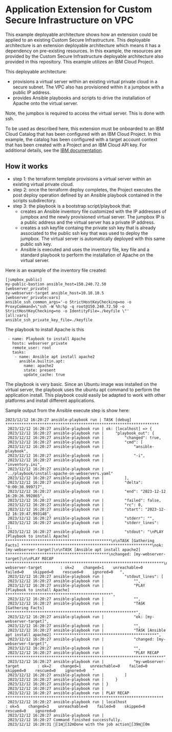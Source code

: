 # Application Extension for Custom Secure Infrastructure on VPC

This example deployable architecture shows how an extension could be applied to an existing Custom Secure Infrastructure.  This 
deployable architecture is an extension deployable architecture which means it has a dependency on pre-existing resources.  In 
this example, the resources are provided by the Custom Secure Infrastructure deployable architecture also provided in this 
repository.  This example utilizes an IBM Cloud Project.

This deployable architecture:
- provisions a virtual server within an existing virtual private cloud in a secure subnet.  The VPC also has provisioned within it a jumpbox with a public IP address.
- provides Ansible playbooks and scripts to drive the installation of Apache onto the virtual server.

Note, the jumpbox is required to access the virtual server.  This is done with ssh.

To be used as described here, this extension must be onboarded to an IBM Cloud Catalog that has been configured with an IBM Cloud Project.  In 
this example, the catalog has been configured with a target account context that has been created with a Project and an IBM Cloud API key.  For 
additional details, see the [IBM documentation](https://cloud.ibm.com/docs/account?topic=account-catalog-cross-validation#target-project-id).

## How it works

- step 1: the terraform template provisions a virtual server within an existing virtual private cloud.
- step 2: once the terraform deploy completes, the Project executes the post deploy operation defined by an Ansible playbook contained in the scripts subdirectory.
- step 3: the playbook is a bootstrap script/playbook that:
    - creates an Ansible inventory file customized with the IP addresses of jumpbox and the newly provisioned virtual server.  The jumpbox IP is a public address and the virtual server has a private IP address.
    - creates a ssh keyfile containg the private ssh key that is already associated to the public ssh key that was used to deploy the jumpbox.  The virtual server is automatically deployed with this same public ssh key.
    - Ansible is executed and uses the inventory file, key file and a standard playbook to perform the installation of Apache on the virtual server.

Here is an example of the inventory file created:

```
[jumpbox_public]
my-public-bastion ansible_host=150.240.72.50
[webserver_private]
my-webserver-target ansible_host=10.10.10.5
[webserver_private:vars]
ansible_ssh_common_args='-o StrictHostKeyChecking=no -o ProxyCommand=\"ssh -W %h:%p -q root@150.240.72.50 -o StrictHostKeyChecking=no -o IdentityFile=./keyfile \"'
[all:vars]
ansible_ssh_private_key_file=./keyfile 
```

The playbook to install Apache is this 

```
 - name: Playbook to install Apache
   hosts: webserver_private
   remote_user: root
   tasks:
    - name: Ansible apt install apache2
      ansible.builtin.apt:
        name: apache2
        state: present
        update_cache: true
```

The playbook is very basic.  Since an Ubuntu image was installed on the virtual server, the playbook uses the ubuntu apt command to perform the application install.  This playbook could easily be adapted to work with other platforms and install different applications.

Sample output from the Ansible execute step is show here:

```
2023/12/12 16:20:27 ansible-playbook run | TASK [debug] *******************************************************************
 2023/12/12 16:20:27 ansible-playbook run | ok: [localhost] => {
 2023/12/12 16:20:27 ansible-playbook run |     "playbook_out": {
 2023/12/12 16:20:27 ansible-playbook run |         "changed": true,
 2023/12/12 16:20:27 ansible-playbook run |         "cmd": [
 2023/12/12 16:20:27 ansible-playbook run |             "ansible-playbook",
 2023/12/12 16:20:27 ansible-playbook run |             "-i",
 2023/12/12 16:20:27 ansible-playbook run |             "inventory.ini",
 2023/12/12 16:20:27 ansible-playbook run |             "../playbook/install-apache-on-webservers.yaml"
 2023/12/12 16:20:27 ansible-playbook run |         ],
 2023/12/12 16:20:27 ansible-playbook run |         "delta": "0:00:38.999717",
 2023/12/12 16:20:27 ansible-playbook run |         "end": "2023-12-12 16:20:26.992865",
 2023/12/12 16:20:27 ansible-playbook run |         "failed": false,
 2023/12/12 16:20:27 ansible-playbook run |         "rc": 0,
 2023/12/12 16:20:27 ansible-playbook run |         "start": "2023-12-12 16:19:47.993148",
 2023/12/12 16:20:27 ansible-playbook run |         "stderr": "",
 2023/12/12 16:20:27 ansible-playbook run |         "stderr_lines": [],
 2023/12/12 16:20:27 ansible-playbook run |         "stdout": "\nPLAY [Playbook to install Apache] **********************************************\n\nTASK [Gathering Facts] *********************************************************\nok: [my-webserver-target]\n\nTASK [Ansible apt install apache2] *********************************************\nchanged: [my-webserver-target]\n\nPLAY RECAP *********************************************************************\nmy-webserver-target        : ok=2    changed=1    unreachable=0    failed=0    skipped=0    rescued=0    ignored=0   ",
 2023/12/12 16:20:27 ansible-playbook run |         "stdout_lines": [
 2023/12/12 16:20:27 ansible-playbook run |             "",
 2023/12/12 16:20:27 ansible-playbook run |             "PLAY [Playbook to install Apache] **********************************************",
 2023/12/12 16:20:27 ansible-playbook run |             "",
 2023/12/12 16:20:27 ansible-playbook run |             "TASK [Gathering Facts] *********************************************************",
 2023/12/12 16:20:27 ansible-playbook run |             "ok: [my-webserver-target]",
 2023/12/12 16:20:27 ansible-playbook run |             "",
 2023/12/12 16:20:27 ansible-playbook run |             "TASK [Ansible apt install apache2] *********************************************",
 2023/12/12 16:20:27 ansible-playbook run |             "changed: [my-webserver-target]",
 2023/12/12 16:20:27 ansible-playbook run |             "",
 2023/12/12 16:20:27 ansible-playbook run |             "PLAY RECAP *********************************************************************",
 2023/12/12 16:20:27 ansible-playbook run |             "my-webserver-target        : ok=2    changed=1    unreachable=0    failed=0    skipped=0    rescued=0    ignored=0   "
 2023/12/12 16:20:27 ansible-playbook run |         ]
 2023/12/12 16:20:27 ansible-playbook run |     }
 2023/12/12 16:20:27 ansible-playbook run | }
 2023/12/12 16:20:27 ansible-playbook run | 
 2023/12/12 16:20:27 ansible-playbook run | PLAY RECAP *********************************************************************
 2023/12/12 16:20:27 ansible-playbook run | localhost                  : ok=5    changed=3    unreachable=0    failed=0    skipped=0    rescued=0    ignored=0   
 2023/12/12 16:20:27 ansible-playbook run | 
 2023/12/12 16:20:27 Command finished successfully.
 2023/12/12 16:20:31 [1m[32mDone with the job action[39m[0m
```
